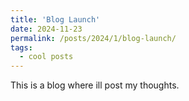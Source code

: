 ```yaml
---
title: 'Blog Launch'
date: 2024-11-23
permalink: /posts/2024/1/blog-launch/
tags:
  - cool posts
---
```

This is a blog where ill post my thoughts.
